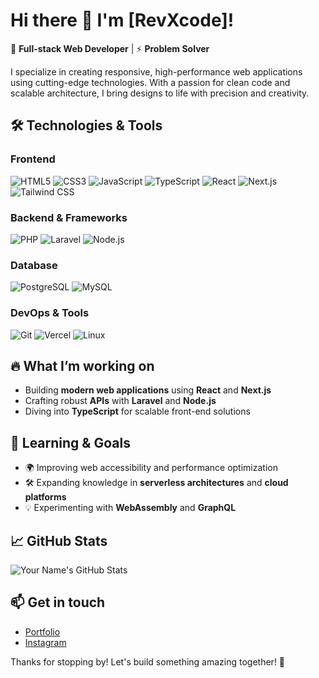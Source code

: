 # Hi there 👋 I'm [RevXcode]!

🚀 **Full-stack Web Developer** | ⚡ **Problem Solver**

I specialize in creating responsive, high-performance web applications using cutting-edge technologies. With a passion for clean code and scalable architecture, I bring designs to life with precision and creativity.

## 🛠️ Technologies & Tools

### Frontend
![HTML5](https://img.shields.io/badge/-HTML5-E34F26?logo=html5&logoColor=white&style=flat)
![CSS3](https://img.shields.io/badge/-CSS3-1572B6?logo=css3&logoColor=white&style=flat)
![JavaScript](https://img.shields.io/badge/-JavaScript-F7DF1E?logo=javascript&logoColor=black&style=flat)
![TypeScript](https://img.shields.io/badge/-TypeScript-007ACC?logo=typescript&logoColor=white&style=flat)
![React](https://img.shields.io/badge/-React-61DAFB?logo=react&logoColor=black&style=flat)
![Next.js](https://img.shields.io/badge/-Next.js-000000?logo=next.js&logoColor=white&style=flat)
![Tailwind CSS](https://img.shields.io/badge/-TailwindCSS-38B2AC?logo=tailwind-css&logoColor=white&style=flat)

### Backend & Frameworks
![PHP](https://img.shields.io/badge/-PHP-777BB4?logo=php&logoColor=white&style=flat)
![Laravel](https://img.shields.io/badge/-Laravel-FF2D20?logo=laravel&logoColor=white&style=flat)
![Node.js](https://img.shields.io/badge/-Node.js-339933?logo=node.js&logoColor=white&style=flat)

### Database
![PostgreSQL](https://img.shields.io/badge/-PostgreSQL-4169E1?logo=postgresql&logoColor=white&style=flat)
![MySQL](https://img.shields.io/badge/-MySQL-4479A1?logo=mysql&logoColor=white&style=flat)

### DevOps & Tools
![Git](https://img.shields.io/badge/-Git-F05032?logo=git&logoColor=white&style=flat)
![Vercel](https://img.shields.io/badge/-Vercel-000000?logo=vercel&logoColor=white&style=flat)
![Linux](https://img.shields.io/badge/-Linux-FCC624?logo=linux&logoColor=black&style=flat)

## 🔥 What I’m working on
- Building **modern web applications** using **React** and **Next.js**
- Crafting robust **APIs** with **Laravel** and **Node.js**
- Diving into **TypeScript** for scalable front-end solutions

## 🌱 Learning & Goals
- 🌍 Improving web accessibility and performance optimization
- 🛠️ Expanding knowledge in **serverless architectures** and **cloud platforms**
- 💡 Experimenting with **WebAssembly** and **GraphQL**

## 📈 GitHub Stats
![Your Name's GitHub Stats](https://github-readme-stats.vercel.app/api?username=revxcode&show_icons=true&theme=radical)

## 📫 Get in touch
- [Portfolio](https://revenue-programming.my.id)
- [Instagram](https://instagram.com/revenue0x)

Thanks for stopping by! Let's build something amazing together! 🚀
